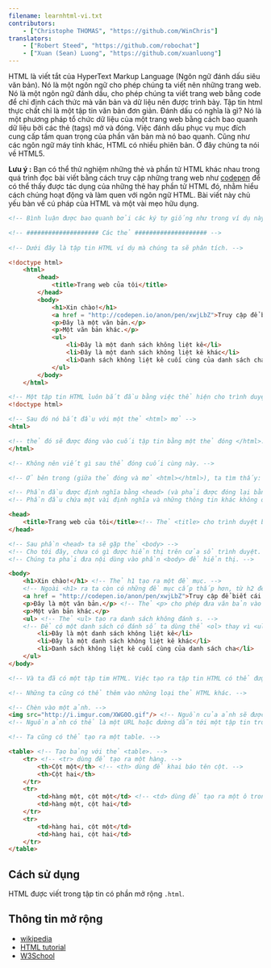 ```yaml
---
filename: learnhtml-vi.txt
contributors:
    - ["Christophe THOMAS", "https://github.com/WinChris"]
translators:
    - ["Robert Steed", "https://github.com/robochat"]
    - ["Xuan (Sean) Luong", "https://github.com/xuanluong"]
---
```


HTML là viết tắt của HyperText Markup Language (Ngôn ngữ đánh dấu siêu văn bản).
Nó là một ngôn ngữ cho phép chúng ta viết nên những trang web.
Nó là một ngôn ngữ đánh dấu, cho phép chúng ta viết trang web bằng code để chỉ định cách thức mà văn bản và dữ liệu nên được trình bày.
Tập tin html thực chất chỉ là một tập tin văn bản đơn giản.
Đánh dấu có nghĩa là gì? Nó là một phương pháp tổ chức dữ liệu của một trang web bằng cách bao quanh dữ liệu bởi các thẻ (tags) mở và đóng.
Việc đánh dấu phục vụ mục đích cung cấp tầm quan trọng của phần văn bản mà nó bao quanh.
Cũng như các ngôn ngữ máy tính khác, HTML có nhiều phiên bản. Ở đây chúng ta nói về HTML5.

**Lưu ý :**  Bạn có thể thử nghiệm những thẻ và phần tử HTML khác nhau trong quá trình đọc bài viết bằng cách truy cập những trang web như [codepen](http://codepen.io/pen/) để có thể thấy được tác dụng của những thẻ hay phần tử HTML đó,
nhằm hiểu cách chúng hoạt động và làm quen với ngôn ngữ HTML.
Bài viết này chủ yếu bàn về cú pháp của HTML và một vài mẹo hữu dụng.


```html
<!-- Bình luận được bao quanh bởi các ký tự giống như trong ví dụ này -->

<!-- #################### Các thẻ #################### -->
   
<!-- Dưới đây là tập tin HTML ví dụ mà chúng ta sẽ phân tích. -->

<!doctype html>
	<html>
		<head>
			<title>Trang web của tôi</title>
		</head>
		<body>
			<h1>Xin chào!</h1>
			<a href = "http://codepen.io/anon/pen/xwjLbZ">Truy cập để biết cái gì sẽ được hiển thị</a>
			<p>Đây là một văn bản.</p>
			<p>Một văn bản khác.</p>
			<ul>
				<li>Đây là một danh sách không liệt kê</li>
				<li>Đây là một danh sách không liệt kê khác</li>
				<li>Danh sách không liệt kê cuối cùng của danh sách cha</li>
			</ul>
		</body>
	</html>

<!-- Một tập tin HTML luôn bắt đầu bằng việc thể hiện cho trình duyệt rằng nó là một trang HTML -->
<!doctype html>

<!-- Sau đó nó bắt đầu với một thẻ <html> mở -->
<html>

<!-- thẻ đó sẽ được đóng vào cuối tập tin bằng một thẻ đóng </html>. -->
</html>

<!-- Không nên viết gì sau thể đóng cuối cùng này. -->

<!-- Ở bên trong (giữa thẻ đóng và mở <html></html>), ta tìm thấy: -->

<!-- Phần đầu được định nghĩa bằng <head> (và phải được đóng lại bằng </head>). -->
<!-- Phần đầu chứa một vài định nghĩa và những thông tin khác không được dùng để hiển thị; đây gọi là siêu dữ liệu (metadata) -->

<head>
	<title>Trang web của tôi</title><!-- Thẻ <title> cho trình duyệt biết dòng chữ để hiển thị trên thanh tựa đề của trình duyệt vả tên tab. -->
</head>

<!-- Sau phần <head> ta sẽ gặp thẻ <body> -->
<!-- Cho tới đây, chưa có gì được hiển thị trên cửa sổ trình duyệt.  -->
<!-- Chúng ta phải đưa nội dùng vào phần <body> để hiển thị. -->

<body>
	<h1>Xin chào!</h1> <!-- Thẻ h1 tạo ra một đề mục. -->
	<!-- Ngoài <h1> ra ta còn có những đề mục cấp thấp hơn, từ h2 đến h6 -->
	<a href = "http://codepen.io/anon/pen/xwjLbZ">Truy cập để biết cái gì sẽ được hiển thị</a> <!-- một liên kết đền một url được cung cấp bởi thuộc tính href="" -->
	<p>Đây là một văn bản.</p> <!-- Thẻ <p> cho phép đưa văn bản vào trang html. -->
	<p>Một văn bản khác.</p>
	<ul> <!-- Thẻ <ul> tạo ra danh sách không đánh s. -->
	<!-- Để có một danh sách có đánh số ta dùng thể <ol> thay vì <ul> từ đó sẽ có số thứ tự  1. cho phần tử đầu tiên, 2. cho phần tử thứ hai, v.v... -->
		<li>Đây là một danh sách không liệt kê</li>
		<li>Đây là một danh sách không liệt kê khác</li>
		<li>Danh sách không liệt kê cuối cùng của danh sách cha</li>
	</ul>
</body>

<!-- Và ta đã có một tập tim HTML. Việc tạo ra tập tin HTML có thể được thực hiện một cách đơn giản. -->

<!-- Những ta cũng có thể thêm vào những loại thẻ HTML khác. -->

<!-- Chèn vào một ảnh. -->
<img src="http://i.imgur.com/XWG0O.gif"/> <!-- Nguồn của ảnh sẽ được khai báo qua thuộc tính src="" -->
<!-- Nguồn ảnh có thể là một URL hoặc đường dẫn tới một tập tin trong máy. -->

<!-- Ta cũng có thể tạo ra một table. -->

<table> <!-- Tạo bảng với thẻ <table>. -->
	<tr> <!-- <tr> dùng để tạo ra một hàng. -->
		<th>Cột một</th> <!-- <th> dùng để khai báo tên cột. -->
		<th>Cột hai</th>
	</tr>
	<tr>
		<td>hàng một, cột một</td> <!-- <td> dùng để tạo ra một ô trong table. -->
		<td>hàng một, cột hai</td>
	</tr>
	<tr>
		<td>hàng hai, cột một</td>
		<td>hàng hai, cột hai</td>
	</tr>
</table>
```

## Cách sử dụng

HTML được viết trong tập tin có phần mở rộng `.html`.

## Thông tin mở rộng

* [wikipedia](https://vi.wikipedia.org/wiki/HTML)
* [HTML tutorial](https://developer.mozilla.org/en-US/docs/Web/HTML)
* [W3School](http://www.w3schools.com/html/html_intro.asp)
